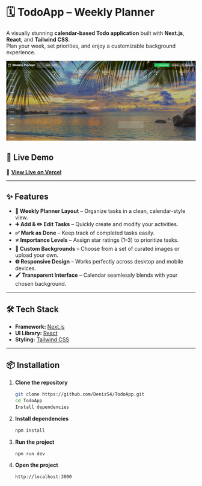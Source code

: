 # 🗓️ TodoApp – Weekly Planner

A visually stunning **calendar-based Todo application** built with **Next.js**, **React**, and **Tailwind CSS**.  
Plan your week, set priorities, and enjoy a customizable background experience.

![TodoApp Screenshot](public/screenshot.PNG)

## 🚀 Live Demo
🔗 **[View Live on Vercel](https://todo-app-nine-flax-19.vercel.app/)**

---

## ✨ Features

- **📅 Weekly Planner Layout** – Organize tasks in a clean, calendar-style view.
- **➕ Add & ✏️ Edit Tasks** – Quickly create and modify your activities.
- **✅ Mark as Done** – Keep track of completed tasks easily.
- **⭐ Importance Levels** – Assign star ratings (1–3) to prioritize tasks.
- **🎨 Custom Backgrounds** – Choose from a set of curated images or upload your own.
- **🌐 Responsive Design** – Works perfectly across desktop and mobile devices.
- **🖌 Transparent Interface** – Calendar seamlessly blends with your chosen background.

---

## 🛠️ Tech Stack

- **Framework:** [Next.js](https://nextjs.org/)
- **UI Library:** [React](https://react.dev/)
- **Styling:** [Tailwind CSS](https://tailwindcss.com/)

---

## 📦 Installation

1. **Clone the repository**
   ```bash
   git clone https://github.com/DenizS4/TodoApp.git
   cd TodoApp
   Install dependencies

2. **Install dependencies**
   ```bash
   npm install

3. **Run the project**
   ```bash
   npm run dev

3. **Open the project**
   ```bash
   http://localhost:3000

